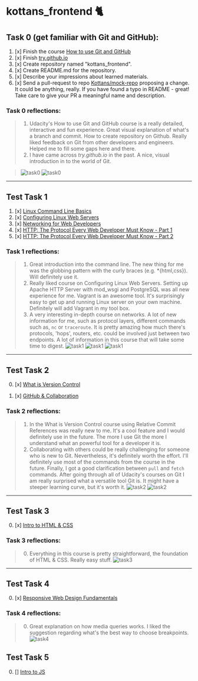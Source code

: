 # kottans_frontend :cat2:

## Task 0 (get familiar with Git and GitHub):
1. [x] Finish the course [How to use Git and GitHub](https://www.udacity.com/course/how-to-use-git-and-github--ud775)
2. [x] Finish [try.github.io](https://try.github.io/levels/1/challenges/1)
3. [x] Create repository named "kottans_frontend".
4. [x] Create README.md for the repository.
5. [x] Describe your impressions about learned materials.
6. [x] Send a pull-request to repo [Kottans/mock-repo](https://github.com/Kottans/mock-repo) proposing a change. It could be anything, really. If you have found a typo in README - great! Take care to give your PR a meaningful name and description.


### Task 0 reflections:
> 1. Udacity's How to use Git and GitHub course is a really detailed, interactive and fun experience. Great visual explanation of what's a branch and commit. How to create repository on Github. Really liked feedback on Git from other developers and engineers. Helped me to fill some gaps here and there.
> 2. I have came across *try.github.io* in the past. A nice, visual introduction in to the world of Git.

> ![task0](/tasks/task_0/screen1.png) ![task0](/tasks/task_0/screen2.png)
---

## Test Task 1

1. [x] [Linux Command Line Basics](https://www.udacity.com/course/linux-command-line-basics--ud595)
2. [x] [Configuring Linux Web Servers](https://www.udacity.com/course/configuring-linux-web-servers--ud299)
3. [x] [Networking for Web Developers](https://www.udacity.com/course/networking-for-web-developers--ud256)
4. [x] [HTTP: The Protocol Every Web Developer Must Know - Part 1](https://code.tutsplus.com/tutorials/http-the-protocol-every-web-developer-must-know-part-1--net-31177)
5. [x] [HTTP: The Protocol Every Web Developer Must Know - Part 2](https://code.tutsplus.com/tutorials/http-the-protocol-every-web-developer-must-know-part-2--net-31155)


### Task 1 reflections:
> 1. Great introduction into the command line. The new thing for me was the globbing pattern with the curly braces (e.g. *{html,css}). Will definitely use it.
> 2. Really liked course on Configuring Linux Web Servers. Setting up Apache HTTP Server with mod_wsgi and PostgreSQL was all new experience for me. Vagrant is an awesome tool. It's surprisingly easy to get up and running Linux server on your own machine. Definitely will add Vagrant in my tool box.
> 3. A very interesting in-depth course on networks. A lot of new information for me, such as protocol layers, different commands such as, `nc` or `traceroute`. It is pretty amazing how much there's protocols, 'hops', routers, etc. could be involved just between two endpoints. A lot of information in this course that will take some time to digest.
> ![task1](/tasks/task_1/Screen1.png)
> ![task1](/tasks/task_1/Screen2.png)
> ![task1](/tasks/task_1/Screen3.png)
---

## Test Task 2

0. [x] [What is Version Control](https://classroom.udacity.com/courses/ud123/)

1. [x] [GitHub & Collaboration](https://classroom.udacity.com/courses/ud456)


### Task 2 reflections:
> 1. In the What is Version Control course using Relative Commit References was really new to me. It's a cool feature and I would definitely use in the future. The more I use Git the more I understand what an powerful tool for a developer it is.
> 2. Collaborating with others could be really challenging for someone who is new to Git. Nevertheless, it's definitely worth the effort. I'll definitely use most of the commands from the course in the future. Finally, I got a good clarification between `pull` and `fetch` commands. After going through all of Udacity's courses on Git I am really surprised what a versatile tool Git is. It might have a steeper learning curve, but it's worth it.
> ![task2](/tasks/task_2/Screen1.png)
> ![task2](/tasks/task_2/Screen2.png)
---

## Test Task 3

0. [x] [Intro to HTML & CSS](https://www.udacity.com/course/intro-to-html-and-css--ud304)

### Task 3 reflections:
> 0. Everything in this course is pretty straightforward, the foundation of HTML & CSS. Really easy stuff.
> ![task3](/tasks/task_3/Screen1.png)
---

## Test Task 4

0. [x] [Responsive Web Design Fundamentals](https://www.udacity.com/course/responsive-web-design-fundamentals--ud893)

### Task 4 reflections:
> 0. Great explanation on how media queries works. I liked the suggestion regarding what's the best way to choose breakpoints.
> ![task4](/tasks/task_4/Screen1.png)


## Test Task 5

0. [] [Intro to JS](https://www.udacity.com/course/intro-to-javascript--ud803)
